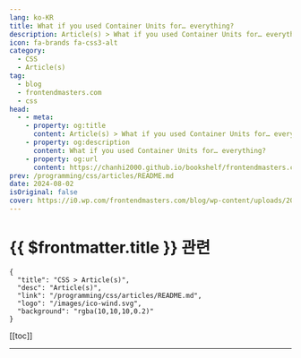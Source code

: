 ```yaml
---
lang: ko-KR
title: What if you used Container Units for… everything?
description: Article(s) > What if you used Container Units for… everything?
icon: fa-brands fa-css3-alt
category: 
  - CSS
  - Article(s)
tag: 
  - blog
  - frontendmasters.com
  - css
head:
  - - meta:
    - property: og:title
      content: Article(s) > What if you used Container Units for… everything?
    - property: og:description
      content: What if you used Container Units for… everything?
    - property: og:url
      content: https://chanhi2000.github.io/bookshelf/frontendmasters.com/what-if-you-used-container-units-for-everything.html
prev: /programming/css/articles/README.md
date: 2024-08-02
isOriginal: false
cover: https://i0.wp.com/frontendmasters.com/blog/wp-content/uploads/2024/08/smaller-containers.jpg?resize=1024%2C683&ssl=1
---
```


# {{ $frontmatter.title }} 관련

```component VPCard
{
  "title": "CSS > Article(s)",
  "desc": "Article(s)",
  "link": "/programming/css/articles/README.md",
  "logo": "/images/ico-wind.svg",
  "background": "rgba(10,10,10,0.2)"
}
```

[[toc]]

---

<SiteInfo
  name="What if you used Container Units for… everything?"
  desc="I said to myself I said what if I used container units for every single unit in a design? I was wondering, partially because I thought the answer might be well, everything will probably scale really nicely then. Container units, in case you haven’t heard of them, are unit (like px or rem, but more […]"
  url="https://frontendmasters.com/news/what-if-you-used-container-units-for-everything/"
  logo="https://frontendmasters.com/favicon.ico"
  preview="https://i0.wp.com/frontendmasters.com/blog/wp-content/uploads/2024/08/smaller-containers.jpg?resize=1024%2C683&ssl=1"/>

<!-- TODO: 작성 -->
